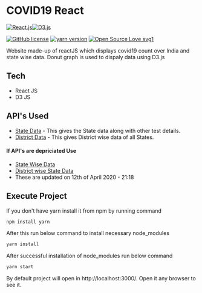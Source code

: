 # COVID19 React

[![React.js](https://cdn4.iconfinder.com/data/icons/logos-3/600/React.js_logo-64.png)](https://reactjs.org/)[![D3.js](https://upload.wikimedia.org/wikipedia/en/thumb/1/15/Logo_D3.svg/64px-Logo_D3.svg.png)](https://d3js.org/)

[![GitHub license](https://img.shields.io/badge/license-MIT-blue.svg)](https://github.com/facebook/react/blob/master/LICENSE) [![yarn version](https://img.shields.io/badge/yarn-v1.19.1-green)](https://classic.yarnpkg.com/en/package/react) [![Open Source Love svg1](https://badges.frapsoft.com/os/v1/open-source.svg?v=103)](https://github.com/ellerbrock/open-source-badges/)

Website made-up of reactJS which displays covid19 count over India and state wise data. Donut graph is used to dispaly data using D3.js

## Tech
- React JS
- D3 JS

## API's Used
* [State Data](https://api.covid19india.org/data.json) - This gives the State data along with other test details.
* [District Data](https://api.covid19india.org/state_district_wise.json) - This gives District wise data of all States.

#### If API's are depriciated Use
* [State Wise Data](./assets/data.json)
* [District wise State Data](./assets/state-wise-data.json)
* These are updated on 12th of April 2020 - 21:18

## Execute Project

If you don't have yarn install it from npm by running command
```sh
npm install yarn
```

After this run below command to install necessary node_modules 
```sh
yarn install
```

After successful installation of node_modules run below command
```sh
yarn start
```

By default project will open in http://localhost:3000/. Open it any browser to see it.

